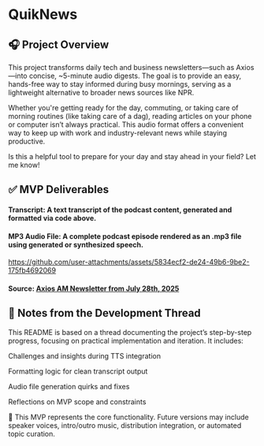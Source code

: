 # QuikNews

## 🎧 Project Overview

This project transforms daily tech and business newsletters—such as Axios—into concise, ~5-minute audio digests. The goal is to provide an easy, hands-free way to stay informed during busy mornings, serving as a lightweight alternative to broader news sources like NPR.

Whether you're getting ready for the day, commuting, or taking care of morning routines (like taking care of a dag), reading articles on your phone or computer isn’t always practical. This audio format offers a convenient way to keep up with work and industry-relevant news while staying productive.

Is this a helpful tool to prepare for your day and stay ahead in your field? Let me know!

## ✅ MVP Deliverables

#### Transcript: A text transcript of the podcast content, generated and formatted via code above.

#### MP3 Audio File: A complete podcast episode rendered as an .mp3 file using generated or synthesized speech.

https://github.com/user-attachments/assets/5834ecf2-de24-49b6-9be2-175fb4692069

#### Source: [Axios AM Newsletter from July 28th, 2025](https://www.axios.com/newsletters/axios-am)

## 📌 Notes from the Development Thread

This README is based on a thread documenting the project’s step-by-step progress, focusing on practical implementation and iteration. It includes:

Challenges and insights during TTS integration

Formatting logic for clean transcript output

Audio file generation quirks and fixes

Reflections on MVP scope and constraints

🧪 This MVP represents the core functionality. Future versions may include speaker voices, intro/outro music, distribution integration, or automated topic curation.
